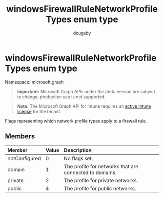 ﻿---
title: "windowsFirewallRuleNetworkProfileTypes enum type"
description: "Flags representing which network profile types apply to a firewall rule."
author: "dougeby"
localization_priority: Normal
ms.prod: "intune"
doc_type: enumPageType
---

# windowsFirewallRuleNetworkProfileTypes enum type

Namespace: microsoft.graph

> **Important:** Microsoft Graph APIs under the /beta version are subject to change; production use is not supported.

> **Note:** The Microsoft Graph API for Intune requires an [active Intune license](https://go.microsoft.com/fwlink/?linkid=839381) for the tenant.

Flags representing which network profile types apply to a firewall rule.

## Members

| Member        | Value | Description                                             |
| :------------ | :---- | :------------------------------------------------------ |
| notConfigured | 0     | No flags set.                                           |
| domain        | 1     | The profile for networks that are connected to domains. |
| private       | 2     | The profile for private networks.                       |
| public        | 4     | The profile for public networks.                        |
